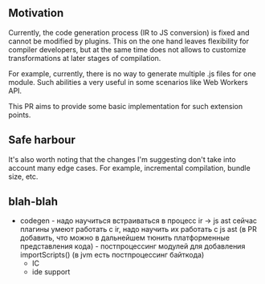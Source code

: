 ## Motivation

Currently, the code generation process (IR to JS conversion) is fixed and cannot be modified by plugins. This on the one hand leaves flexibility for compiler developers, but at the same time does not allows to customize transformations at later stages of compilation.

For example, currently, there is no way to generate multiple .js files for one module. Such abilities a very useful in some scenarios like Web Workers API.
 
This PR aims to provide some basic implementation for such extension points.

## Safe harbour

It's also worth noting that the changes I'm suggesting don't take into account many edge cases. For example, incremental compilation, bundle size, etc.

## blah-blah

- codegen
        - надо научиться встраиваться в процесс ir -> js ast
            сейчас плагины умеют работать с ir, надо научить их работать с js ast
            (в PR добавить, что можно в дальнейшем тюнить платформенные представления кода)
        - постпроцессинг модулей для добавления importScripts() (в jvm есть постпроцессинг байткода)
    - IC
    - ide support